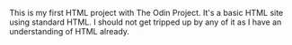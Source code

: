 This is my first HTML project with The Odin Project. It's a basic HTML site using standard HTML. I should not get tripped up by any of it as I have an understanding of HTML already.